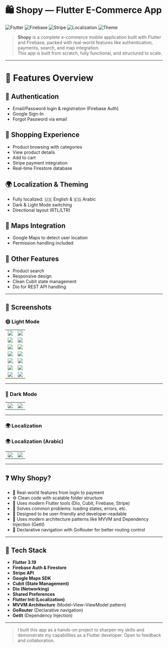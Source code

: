 # 🛍️ Shopy — Flutter E-Commerce App

![Flutter](https://img.shields.io/badge/Flutter-3.19-blue?logo=flutter)
![Firebase](https://img.shields.io/badge/Firebase-Firestore-yellow?logo=firebase)
![Stripe](https://img.shields.io/badge/Stripe-Payments-blueviolet?logo=stripe)
![Localization](https://img.shields.io/badge/Localization-AR%20%7C%20EN-green)
![Theme](https://img.shields.io/badge/Theme-Dark%20%26%20Light-critical)

> **Shopy** is a complete e-commerce mobile application built with Flutter and Firebase, packed with real-world features like authentication, payments, search, and map integration.  
> This app is built from scratch, fully functional, and structured to scale.

---

# 🚀 Features Overview

## 🔐 Authentication
- Email/Password login & registration (Firebase Auth)
- Google Sign-In
- Forgot Password via email

## 🛒 Shopping Experience
- Product browsing with categories
- View product details
- Add to cart
- Stripe payment integration
- Real-time Firestore database

## 🌍 Localization & Theming
- Fully localized: 🇺🇸 English & 🇪🇬 Arabic
- Dark & Light Mode switching
- Directional layout (RTL/LTR)

## 📍 Maps Integration
- Google Maps to detect user location
- Permission handling included

## 🔎 Other Features
- Product search
- Responsive design
- Clean Cubit state management
- Dio for REST API handling

---

## 📸 Screenshots

### 🌞 Light Mode

| | |
|--|--|
| ![](screenshots/splashScreen.png) | ![](screenshots/light_login.png) |
| ![](screenshots/light_register.png) | ![](screenshots/light_forget.png) |
| ![](screenshots/light_home_en.png) | ![](screenshots/light_product_details.png) |
| ![](screenshots/light_category.png) | ![](screenshots/light_search.png) |
| ![](screenshots/light_cart_empty.png) | ![](screenshots/light_cart.png) |
| ![](screenshots/light_payment_method.png) | ![](screenshots/light_stripe_view.png) |
| ![](screenshots/light_thank_you.png) | ![](screenshots/light_settings.png) |


---

### 🌙 Dark Mode

| | |
|--|--|
| ![](screenshots/dark_home.png) | ![](screenshots/dark_cart.png) |

---

### 🌍 Localization

### 🌍 Localization (Arabic)
| | |
|--|--| 
|![](screenshots/light_home_ar.png) | ![](screenshots/light_cart_ar.png)|

---

## ❓ Why Shopy?

- 🔧 Real-world features from login to payment
- ⚙️ Clean code with scalable folder structure
- 🧱 Uses modern Flutter tools (Dio, Cubit, Firebase, Stripe)
- 🧠 Solves common problems: loading states, errors, etc.
- 📱 Designed to be user-friendly and developer-readable
- 🚀 Uses modern architecture patterns like MVVM and Dependency Injection (GetIt)
- 🧭 Declarative navigation with GoRouter for better routing control
---

## 🧰 Tech Stack

- **Flutter 3.19**
- **Firebase Auth & Firestore**
- **Stripe API**
- **Google Maps SDK**
- **Cubit (State Management)**
- **Dio (Networking)**
- **Shared Preferences**
- **Flutter Intl (Localization)**
- **MVVM Architecture** (Model–View–ViewModel pattern)
- **GoRouter** (Declarative navigation)
- **GetIt** (Dependency Injection)

---
> I built this app as a hands-on project to sharpen my skills and demonstrate my capabilities as a Flutter developer. Open to feedback and collaboration.
